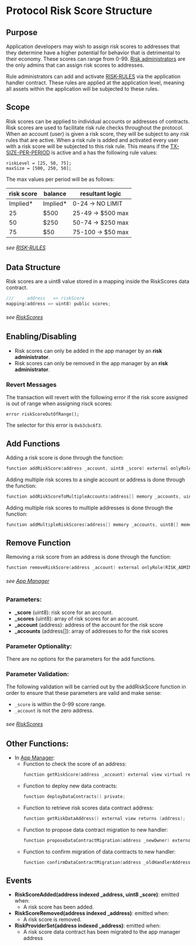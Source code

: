 # Protocol Risk Score Structure 

## Purpose

Application developers may wish to assign risk scores to addresses that they determine have a higher potential for behavior that is detrimental to their economy. These scores can range from 0-99. [Risk administrators](../permissions/ADMIN-ROLES.md) are the only admins that can assign risk scores to addresses. 

Rule administrators can add and activate [RISK-RULES](./RISK-SCORE-RULES.md) via the application handler contract. These rules are applied at the application level, meaning all assets within the application will be subjected to these rules. 


## Scope 

Risk scores can be applied to individual accounts or addresses of contracts. Risk scores are used to facilitate risk rule checks throughout the protocol. When an account (user) is given a risk score, they will be subject to any risk rules that are active. When a risk rule is added and activated every user with a risk score will be subjected to this risk rule. This means if the [TX-SIZE-PER-PERIOD](../rules/TX-SIZE-PER-PERIOD-BY-RISK-SCORE.md) is active and a has the following rule values: 
```
riskLevel = [25, 50, 75];
maxSize = [500, 250, 50];
```
The max values per period will be as follows: 

| risk score | balance | resultant logic |
| - | - | - |
| Implied* | Implied* | 0-24 ->  NO LIMIT |
| 25 | $500 | 25-49 ->   $500 max |
| 50 | $250 | 50-74 ->   $250 max |
| 75 | $50 | 75-100 ->   $50 max |

###### *see [RISK-RULES](./RISK-SCORE-RULES.md)* 


## Data Structure
Risk scores are a uint8 value stored in a mapping inside the RiskScores data contract. 
 
```c
///     address   => riskScore 
mapping(address => uint8) public scores;
```

###### *see [RiskScores](../../../src/client/application/data/RiskScores.sol)*

## Enabling/Disabling
- Risk scores can only be added in the app manager by an **risk administrator**.
- Risk scores can only be removed in the app manager by an **risk administrator**.


### Revert Messages

The transaction will revert with the following error if the risk score assigned is out of range when assigning risck scores: 

```
error riskScoreOutOfRange();
```
The selector for this error is `0xb3cbc6f3`.


## Add Functions

Adding a risk score is done through the function:

```c
function addRiskScore(address _account, uint8 _score) external onlyRole(RISK_ADMIN_ROLE); 
```

Adding multiple risk scores to a single account or address is done through the function:

```c
function addRiskScoreToMultipleAccounts(address[] memory _accounts, uint8 _score) external onlyRole(RISK_ADMIN_ROLE); 
```

Adding multiple risk scores to multiple addresses is done through the function:

```c
function addMultipleRiskScores(address[] memory _accounts, uint8[] memory _scores) external onlyRole(RISK_ADMIN_ROLE); 
```

## Remove Function

Removing a risk score from an address is done through the function:

```c
function removeRiskScore(address _account) external onlyRole(RISK_ADMIN_ROLE); 
```

###### *see [App Manager](../../../client/application/AppManager.sol)*

### Parameters:

- **_score** (uint8): risk score for an account.
- **_scores** (uint8): array of risk scores for an account.
- **_account** (address): address of the account for the risk score
- **_accounts** (address[]): array of addresses to for the risk scores


### Parameter Optionality:

There are no options for the parameters for the add functions.

### Parameter Validation:

The following validation will be carried out by the addRiskScore function in order to ensure that these parameters are valid and make sense:

- `_score` is within the 0-99 score range.
- `_account` is not the zero address.   

###### *see [RiskScores](../../../src/client/application/data/RiskScores.sol)*

## Other Functions:

- In [App Manager](../../../src/client/application/AppManager.sol):
    -  Function to check the score of an address:
        ```c
        function getRiskScore(address _account) external view virtual returns (uint8);
        ```
    -  Function to deploy new data contracts:
        ```c
        function deployDataContracts() private;
        ```
    - Function to retrieve risk scores data contract address:
        ```c
        function getRiskDataAddress() external view returns (address);
        ```
    - Function to propose data contract migration to new handler:
        ```c
        function proposeDataContractMigration(address _newOwner) external  onlyRole(APP_ADMIN_ROLE);
        ```
    - Function to confirm migration of data contracts to new handler:
        ```c
        function confirmDataContractMigration(address _oldHandlerAddress) external  onlyRole(APP_ADMIN_ROLE);
        ``` 

## Events

- **RiskScoreAdded(address indexed _address, uint8 _score)**: emitted when:
    - A risk score has been added.
- **RiskScoreRemoved(address indexed _address)**: emitted when: 
    - A risk score is removed. 
- **RiskProviderSet(address indexed _address)**: emitted when:
    - A risk score data contract has been migrated to the app manager address